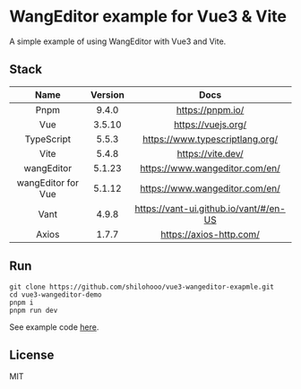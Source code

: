 # WangEditor example for Vue3 & Vite

A simple example of using WangEditor with Vue3 and Vite.

## Stack

|        Name        | Version |                  Docs                  |
|:------------------:|:-------:|:--------------------------------------:|
|        Pnpm        |  9.4.0  |            https://pnpm.io/            |
|        Vue         | 3.5.10  |           https://vuejs.org/           |
|     TypeScript     |  5.5.3  |    https://www.typescriptlang.org/     |
|        Vite        |  5.4.8  |           https://vite.dev/            |
|     wangEditor     | 5.1.23  |     https://www.wangeditor.com/en/     |
| wangEditor for Vue | 5.1.12  |     https://www.wangeditor.com/en/     |
|        Vant        |  4.9.8  | https://vant-ui.github.io/vant/#/en-US |
|       Axios        |  1.7.7  |        https://axios-http.com/         |

## Run

```shell
git clone https://github.com/shilohooo/vue3-wangeditor-exapmle.git
cd vue3-wangeditor-demo
pnpm i
pnpm run dev
```

See example code [here](./src/App.vue).

## License

MIT
